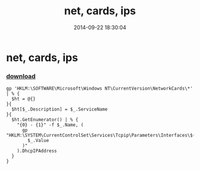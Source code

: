 ﻿---
pid:            5459
parent:         0
children:       
poster:         greg zakharov
title:          net, cards, ips
date:           2014-09-22 18:30:04
description:    
format:         posh
---

# net, cards, ips

### [download](5459.ps1)  



```posh
gp 'HKLM:\SOFTWARE\Microsoft\Windows NT\CurrentVersion\NetworkCards\*' | % {
  $ht = @{}
}{
  $ht[$_.Description] = $_.ServiceName
}{
  $ht.GetEnumerator() | % {
    "{0} - {1}" -f $_.Name, (
      gp "HKLM:\SYSTEM\CurrentControlSet\Services\Tcpip\Parameters\Interfaces\$(
        $_.Value
      )"
    ).DhcpIPAddress
  }
}
```
